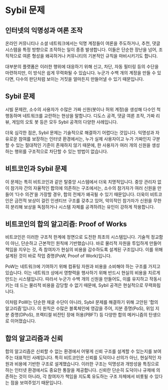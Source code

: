 # Sybil 문제

## 인터넷의 익명성과 여론 조작
온라인 커뮤니티나 소셜 네트워크에서는 익명 계정들이 여론을 주도하거나, 추천, 댓글 시스템을 특정 방향으로 조작하는 일이 종종 발생합니다. 이들은 단순한 장난을 넘어, 조직적으로 여론 형성을 왜곡하거나 커뮤니티의 기본적인 규칙을 마비시키기도 합니다.

대부분의 플랫폼은 이러한 행위에 대응하기 위해 신고, 차단, 자동 필터링 등의 수단을 마련하지만, 이 방식은 쉽게 무력화될 수 있습니다. 누군가 수백 개의 계정을 만들 수 있다면, 다수의 판단처럼 보이는 거짓을 얼마든지 만들어낼 수 있기 때문입니다.

## Sybil 문제
시빌 문제란, 소수의 사용자가 수많은 가짜 신원(봇이나 허위 계정)을 생성해 다수인 척 행동하며 네트워크를 교란하는 현상을 말합니다. 디도스 공격, 댓글 여론 조작, 가짜 리뷰, 게임의 오토 봇 등은 모두 Sybil 공격의 다양한 사례입니다.

더욱 심각한 점은, Sybil 문제는 기술적으로 해결하기 어렵다는 것입니다. 익명성과 자유로운 참여를 보장하는 인터넷 환경에서는, 누가 실제 사용자이고 누가 가짜인지 구분할 수 있는 절대적인 기준이 존재하지 않기 때문에, 한 사용자가 여러 개의 신원을 생성하는 행위를 구조적으로 차단할 수 있는 방법이 없습니다.

## 비트코인과 Sybil 문제
이 문제는 특히 비트코인과 같은 탈중앙 시스템에서 더욱 치명적입니다. 중앙 관리자 없이 참가자 간의 자율적인 합의에 의존하는 구조에서는, 소수의 참가자가 여러 신원을 만들어 ‘다수 의견’을 가장할 경우, 합의 전체가 왜곡될 수 있기 때문입니다. 더욱이 비트코인은 금전적 보상이 걸린 인센티브 구조를 갖추고 있어, 악의적인 참가자가 신원을 무한히 분리해 보상을 독점하거나 시스템 자체를 공격하려는 유인이 강하게 작용합니다.

## 비트코인의 합의 알고리즘: Proof of Works
비트코인은 이러한 구조적 한계에 정면으로 도전한 최초의 시스템입니다. 기술적 정교함이 아닌, 단순하고 근본적인 원칙에 기반했습니다. 바로 물리적 자원을 투입하게 만들어 책임을 지우는 것, 즉 참여자가 현실의 비용을 감수하도록 설계된 구조입니다. 이를 위해 설계된 것이 바로 작업 증명(PoW, Proof of Work)입니다.

PoW는 네트워크에 기여하기 위해 컴퓨팅 자원과 비용을 소비해야 하는 구조를 가지고 있습니다. 이는 네트워크 상에서 영향력을 행사하기 위해 반드시 현실의 비용을 치르게 만드는 시스템입니다. 따라서 누군가 수백 개의 신원을 만들어도, 이를 유지하고 작동시키는 데 드는 물리적 비용을 감당할 수 없기 때문에, Sybil 공격은 현실적으로 무력화됩니다.

이처럼 PoW는 단순한 채굴 수단이 아니라, Sybil 문제를 해결하기 위해 고안된 '합의 알고리즘'입니다. 이 원칙은 수많은 블록체인에 영감을 주어, 지분 증명(PoS), 위임 지분 증명(DPoS), 프랙티컬 비잔틴 장애 허용(PBFT) 등 다양한 합의 메커니즘의 탄생으로 이어졌습니다.

## 합의 알고리즘과 신뢰
합의 알고리즘은 신뢰할 수 없는 환경에서 어떻게 신뢰 구조를 설계할 수 있는지를 보여주는 대표적인 사례입니다. 특히 비트코인은 신뢰를 도덕이나 선의가 아닌, 현실적인 자원과 비용에 기반한 구조로 설계했습니다. 이러한 구조는 익명성과 개방성을 특징으로 하는 인터넷 환경에서도 중요한 통찰을 제공합니다. 신뢰란 단순히 도덕이나 규제에 의존하는 것이 아니라, 각 참여자가 책임을 지도록 유도하는 구조 자체에서 비롯될 수 있다는 점을 보여주었기 때문입니다.
